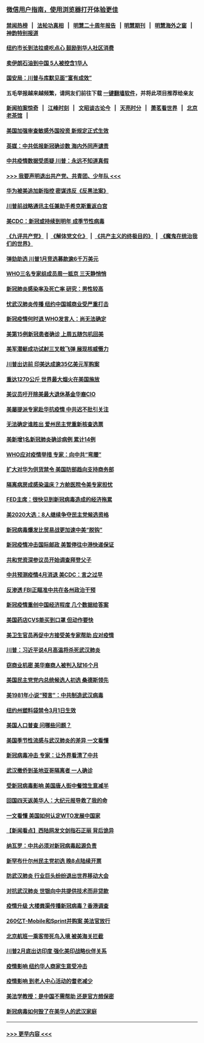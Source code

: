 ### [微信用户指南，使用浏览器打开体验更佳](https://github.com/gfw-breaker/banned-news1/blob/master/indexes/wechat-guide.md?t=0)
#### [禁闻热榜](热点新闻.md?t=0)  &nbsp;&nbsp;|&nbsp;&nbsp; [法轮功真相](https://github.com/gfw-breaker/truth/blob/master/README.md?t=0) &nbsp;&nbsp;|&nbsp;&nbsp; [明慧二十周年报告](https://github.com/gfw-breaker/mh-reports/blob/master/README.md?t=0) &nbsp;&nbsp;|&nbsp;&nbsp;[明慧期刊](https://github.com/gfw-breaker/mh-qikan) &nbsp;&nbsp;|&nbsp;&nbsp; [明慧海外之窗](https://github.com/gfw-breaker/mh-news/blob/master/README.md?t=0) &nbsp;&nbsp;|&nbsp;&nbsp; [神韵特别报道](https://github.com/gfw-breaker/mh-news/blob/master/shenyun.md?t=0)
#### [纽约市长到法拉盛吃点心  鼓励到华人社区消费](../pages/nsc412/n11868197.md?t=02141544) 
#### [卖伊朗石油到中国  5人被控含1华人](../pages/nsc412/n11867988.md?t=02141544) 
#### [国安局：川普与库默见面“富有成效”](../pages/nsc412/n11867976.md?t=02141544) 
#### 五毛举报越来越频繁，请网友们前往下载 [一键翻墙软件](https://github.com/gfw-breaker/ssr-accounts)，并将此项目推荐给亲友
#### [新闻拍案惊奇](https://github.com/gfw-breaker/banned-news1/blob/master/pages/link4.md) &nbsp;&nbsp;|&nbsp;&nbsp; [江峰时刻](https://github.com/gfw-breaker/banned-news1/blob/master/pages/link4.md) &nbsp;&nbsp;|&nbsp;&nbsp; [文昭谈古论今](https://github.com/gfw-breaker/banned-news1/blob/master/pages/link4.md) &nbsp;&nbsp;|&nbsp;&nbsp; [天亮时分](https://github.com/gfw-breaker/banned-news1/blob/master/pages/link4.md) &nbsp;&nbsp;|&nbsp;&nbsp; [萧茗看世界](https://github.com/gfw-breaker/banned-news1/blob/master/pages/link4.md) &nbsp;&nbsp;|&nbsp;&nbsp; [北京老茶馆](https://github.com/gfw-breaker/banned-news1/blob/master/pages/link4.md) &nbsp;&nbsp;|&nbsp;&nbsp; 
#### [美国加强审查敏感外国投资 新规定正式生效](../pages/nsc412/n11868041.md?t=02141544) 
#### [英媒：中共低报新冠确诊数 海内外同声谴责](../pages/nsc412/n11867421.md?t=02141544) 
#### [中共疫情数据受质疑 川普：永远不知道真假](../pages/nsc412/n11867195.md?t=02141544) 
#### [>>> 我要声明退出共产党、共青团、少年队 <<<](https://github.com/begood0513/goodnews/blob/master/quit/letter.md) 
#### [华为被美追加新指控 密谋违反《反黑法案》](../pages/nsc412/n11867191.md?t=02141544) 
#### [川普前战略通讯主任兼助手希克斯重返白宫](../pages/nsc412/n11867104.md?t=02141544) 
#### [美CDC：新冠或持续到明年 成季节性病毒](../pages/nsc412/n11867279.md?t=02141544) 
#### [《九评共产党》](https://github.com/begood0513/9ping.md/blob/master/README.md) &nbsp;|&nbsp; [《解体党文化》](../../../../jtdwh.md/blob/master/README.md)  &nbsp;|&nbsp; [《共产主义的终极目的》](../../../../gczydzjmd.md/blob/master/README.md) &nbsp;|&nbsp; [《魔鬼在统治我们的世界》](../../../../mgztzwmdsj.md/blob/master/README.md) 
#### [弹劾助选 川普1月竞选募款逾6千万美元](../pages/nsc412/n11866950.md?t=02141544) 
#### [WHO三名专家组成员周一抵京 三天静悄悄](../pages/nsc412/n11866947.md?t=02141544) 
#### [新冠肺炎感染率及死亡率 研究：男性较高](../pages/nsc412/n11866956.md?t=02141544) 
#### [忧武汉肺炎传播 纽约中国城商业受严重打击](../pages/nsc412/n11866902.md?t=02141544) 
#### [新冠疫情何时退 WHO发言人：尚无法确定](../pages/nsc412/n11866864.md?t=02141544) 
#### [美第15例新冠患者确诊 上周五随包机回美](../pages/nsc412/n11866852.md?t=02141544) 
#### [美军潜艇成功试射三叉戟飞弹 展现核威慑力](../pages/nsc412/n11866046.md?t=02141544) 
#### [川普出访前 印美达成逾35亿美元军购案](../pages/nsc412/n11865444.md?t=02141544) 
#### [重达1270公斤 世界最大烟火在美国施放](../pages/nsc412/n11865198.md?t=02141544) 
#### [美议员吁开除美最大退休基金华裔CIO](../pages/nsc412/n11865230.md?t=02141544) 
#### [美屡提派专家赴华抗疫情 中共迟不批引关注](../pages/nsc412/n11864719.md?t=02141544) 
#### [无法确定谁胜出 爱州民主党重新核查选票](../pages/nsc412/n11864830.md?t=02141544) 
#### [美新增1名新冠肺炎确诊病例 累计14例](../pages/nsc412/n11864893.md?t=02141544) 
#### [WHO应对疫情举措 专家：向中共“弯腰”](../pages/nsc412/n11864727.md?t=02141544) 
#### [扩大对华为供货禁令 美国防部趋向支持商务部](../pages/nsc412/n11864773.md?t=02141544) 
#### [隔离病房成感染温床？方舱医院令美专家担忧](../pages/nsc412/n11864575.md?t=02141544) 
#### [FED主席：很快见到新冠病毒造成的经济拖累](../pages/nsc412/n11864507.md?t=02141544) 
#### [美2020大选：8人继续争夺民主党候选资格](../pages/nsc412/n11864327.md?t=02141544) 
#### [新冠病毒爆发比贸易战更加速中美“脱钩”](../pages/nsc412/n11864470.md?t=02141544) 
#### [新冠疫情冲击国际邮政 美暂停往中港快递保证](../pages/nsc412/n11864207.md?t=02141544) 
#### [共和党资深参议员开始调查拜登父子](../pages/nsc412/n11863984.md?t=02141544) 
#### [中共预测疫情4月消退 美CDC：言之过早](../pages/nsc412/n11864310.md?t=02141544) 
#### [反渗透 FBI正瞄准中共在各州政治干预](../pages/nsc412/n11864300.md?t=02141544) 
#### [新冠疫情重创中国经济程度 几个数据给答案](../pages/nsc412/n11864203.md?t=02141544) 
#### [美国药店CVS能买到口罩 但动作要快](../pages/nsc412/n11862438.md?t=02141544) 
#### [美卫生官员再促中方接受美专家帮助 应对疫情](../pages/nsc412/n11864043.md?t=02141544) 
#### [川普：习近平说4月高温将杀死武汉肺炎](../pages/nsc412/n11860814.md?t=02141544) 
#### [窃商业机密 美华裔商人被判入狱16个月](../pages/nsc412/n11863911.md?t=02141544) 
#### [美国民主党党内总统候选人初选 桑德斯领先](../pages/nsc412/n11863475.md?t=02141544) 
#### [美1981年小说“预言”：中共制造武汉病毒](../pages/nsc412/n11863306.md?t=02141544) 
#### [纽约州塑料袋禁令3月1日生效](../pages/nsc412/n11862832.md?t=02141544) 
#### [美国人口普查  问哪些问题？](../pages/nsc412/n11862808.md?t=02141544) 
#### [美国季节性流感与武汉肺炎的差异 一文看懂](../pages/nsc412/n11862428.md?t=02141544) 
#### [新冠病毒冲击 专家：让外界看清了中共](../pages/nsc412/n11862280.md?t=02141544) 
#### [武汉撤侨到圣地亚哥隔离者 一人确诊](../pages/nsc412/n11862460.md?t=02141544) 
#### [受新冠病毒影响 美国唐人街中餐馆生意减半](../pages/nsc412/n11861940.md?t=02141544) 
#### [回国四天返美华人：大纪元报导救了我的命](../pages/nsc412/n11862181.md?t=02141544) 
#### [一文看懂 美国如何认定WTO发展中国家](../pages/nsc412/n11862051.md?t=02141544) 
#### [【新闻看点】西陆网发文剑指石正丽 背后诡异](../pages/nsc412/n11861792.md?t=02141544) 
#### [纳瓦罗：中共必须对新冠病毒起源负责](../pages/nsc412/n11861810.md?t=02141544) 
#### [新罕布什尔州民主党初选 晚8点陆续开票](../pages/nsc412/n11861872.md?t=02141544) 
#### [防武汉肺炎 行业巨头纷纷退出世界移动大会](../pages/nsc412/n11861795.md?t=02141544) 
#### [对抗武汉肺炎 世银向中共提供技术而非贷款](../pages/nsc412/n11861652.md?t=02141544) 
#### [疫情升级 大楼粪渠传播新冠病毒？香港调查](../pages/nsc412/n11861556.md?t=02141544) 
#### [260亿T-Mobile和Sprint并购案 美法官放行](../pages/nsc412/n11861511.md?t=02141544) 
#### [北京航班一乘客带死鸟入境 被美海关拦截](../pages/nsc412/n11861317.md?t=02141544) 
#### [川普2月底出访印度 强化美印战略伙伴关系](../pages/nsc412/n11860557.md?t=02141544) 
#### [疫情影响  纽约华人商家生意受冲击](../pages/nsc412/n11860284.md?t=02141544) 
#### [疫情影响  到老人中心活动的耆老减少](../pages/nsc412/n11860199.md?t=02141544) 
#### [美法学教授：是中国不需帮助 还是官方想保密](../pages/nsc412/n11859492.md?t=02141544) 
#### [新冠病毒如何毁了在美华人的武汉家庭](../pages/nsc412/n11859524.md?t=02141544) 

----
#### [ >>> 更早内容 <<< ](../indexes/nsc412-earlier.md)
